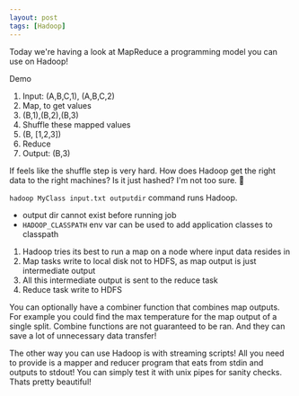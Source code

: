 ```yaml
---
layout: post
tags: [Hadoop]
---
```

Today we're having a look at MapReduce a programming model you can use on Hadoop!

Demo
1. Input: (A,B,C,1), (A,B,C,2)
2. Map, to get values
3. (B,1),(B,2),(B,3)
4. Shuffle these mapped values
5. (B, [1,2,3])
6. Reduce
7. Output: (B,3)

If feels like the shuffle step is very hard. How does Hadoop get the right data to the right machines? Is it just hashed? I'm not too sure. 🤔

`hadoop MyClass input.txt outputdir` command runs Hadoop.
- output dir cannot exist before running job
- `HADOOP_CLASSPATH` env var can be used to add application classes to classpath

1. Hadoop tries its best to run a map on a node where input data resides in
2. Map tasks write to local disk not to HDFS, as map output is just intermediate output
3. All this intermediate output is sent to the reduce task
4. Reduce task write to HDFS

You can optionally have a combiner function that combines map outputs. For example you could find the max temperature for the map output of a single split. Combine functions are not guaranteed to be ran. And they can save a lot of unnecessary data transfer!

The other way you can use Hadoop is with streaming scripts! All you need to provide is a mapper and reducer program that eats from stdin and outputs to stdout! You can simply test it with unix pipes for sanity checks. Thats pretty beautiful!